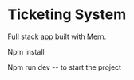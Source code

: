 # Ticketing System 

Full stack app built with Mern.

Npm install

Npm run dev -- to start the project
